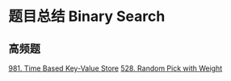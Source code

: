 # 题目总结 Binary Search

## 高频题
[981. Time Based Key-Value Store](../medium/981.%20Time%20Based%20Key-Value%20Store.md)
[528. Random Pick with Weight](../medium/528.%20Random%20Pick%20with%20Weight.md)